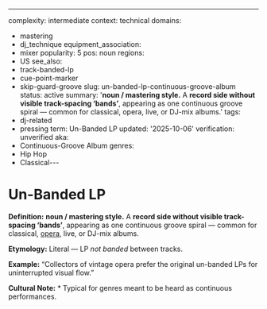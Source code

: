---
complexity: intermediate
context: technical
domains:
- mastering
- dj_technique
equipment_association:
- mixer
popularity: 5
pos: noun
regions:
- US
see_also:
- track-banded-lp
- cue-point-marker
- skip-guard-groove
slug: un-banded-lp-continuous-groove-album
status: active
summary: '**noun / mastering style.** A **record side without visible track-spacing
  ‘bands’**, appearing as one continuous groove spiral — common for classical, opera,
  live, or DJ-mix albums.'
tags:
- dj-related
- pressing
term: Un-Banded LP
updated: '2025-10-06'
verification: unverified
aka:
- Continuous-Groove Album
genres:
- Hip Hop
- Classical---

# Un-Banded LP

**Definition:** **noun / mastering style.** A **record side without visible track-spacing ‘bands’**, appearing as one continuous groove spiral — common for classical, [opera](../o/opera.md), live, or DJ-mix albums.

**Etymology:** Literal — LP *not banded* between tracks.

**Example:** “Collectors of vintage opera prefer the original un-banded LPs for uninterrupted visual flow.”

**Cultural Note:** * Typical for genres meant to be heard as continuous performances.

